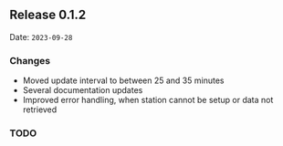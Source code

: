 ## Release 0.1.2

Date: `2023-09-28`

### Changes

- Moved update interval to between 25 and 35 minutes
- Several documentation updates
- Improved error handling, when station cannot be setup or data not retrieved


### TODO

